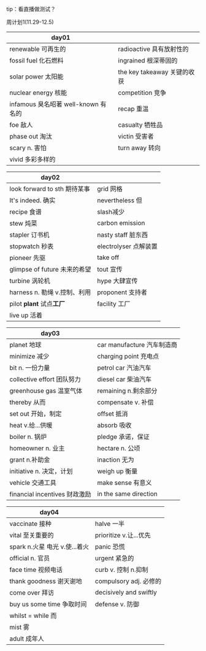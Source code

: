 tip：看直播做测试？



周计划1(11.29-12.5)

| day01                               |                             |
| ----------------------------------- | --------------------------- |
| renewable 可再生的                  | radioactive 具有放射性的    |
| fossil fuel 化石燃料                | ingrained 根深蒂固的        |
| solar power 太阳能                  | the key takeaway 关键的收获 |
| nuclear energy 核能                 | competition 竞争            |
| infamous 臭名昭著 well-known 有名的 | recap 重温                  |
| foe 敌人                            | casualty 牺牲品             |
| phase out 淘汰                      | victin 受害者               |
| scary n. 害怕                       | turn away 转向              |
| vivid 多彩多样的                    |                             |

| day02                        |                       |
| ---------------------------- | --------------------- |
| look forward to sth 期待某事 | grid 网格             |
| It's indeed. 确实            | nevertheless 但       |
| recipe 食谱                  | slash减少             |
| stew 炖菜                    | carbon emission       |
| stapler 订书机               | nasty staff 脏东西    |
| stopwatch 秒表               | electrolyser 点解装置 |
| pioneer 先驱                 | take off              |
| glimpse of future 未来的希望 | tout 宣传             |
| turbine 涡轮机               | hype 大肆宣传         |
| harness n. 勒绳 v.控制、利用 | proponent 支持者      |
| pilot **plant** 试点**工厂** | facility 工厂         |
| live up 活着                 |                       |

| day03                         |                            |
| ----------------------------- | -------------------------- |
| planet 地球                   | car manufacture 汽车制造商 |
| minimize 减少                 | charging point 充电点      |
| bit n. 一份力量               | petrol car 汽油汽车        |
| collective effort 团队努力    | diesel car 柴油汽车        |
| greenhouse gas 温室气体       | remaining n.剩余部分       |
| thereby 从而                  | compensate v. 补偿         |
| set out 开始，制定            | offset 抵消                |
| heat v.给...供暖              | absorb 吸收                |
| boiler n. 锅炉                | pledge 承诺，保证          |
| homeowner n. 业主             | hectare n. 公顷            |
| grant n.补助金                | inaction 无为              |
| initiative n. 决定，计划      | weigh up 衡量              |
| vehicle 交通工具              | make sense 有意义          |
| financial incentives 财政激励 | in the same direction      |

| day04                         |                        |
| ----------------------------- | ---------------------- |
| vaccinate 接种                | halve 一半             |
| vital 至关重要的              | prioritize v.让...优先 |
| spark n.火星 电光 v.使...着火 | panic 恐慌             |
| official n. 官员              | urgent 紧急的          |
| face time 视频电话            | curb v. 控制 n.抑制    |
| thank goodness 谢天谢地       | compulsory adj. 必修的 |
| come over 拜访                | decisively and swiftly |
| buy us some time 争取时间     | defense v. 防御        |
| whilst = while 而             |                        |
| mist 雾                       |                        |
| adult 成年人                  |                        |

